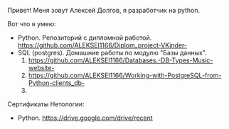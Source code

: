 Привет!
Меня зовут Алексей Долгов, я разработчик на python.

Вот что я умею:
 - Python. Репозиторий с дипломной работой. https://github.com/ALEKSEI1166/Diplom_project-VKinder-
 - SQL (postgres). Домашние работы по модулю "Базы данных".                                        
   1. https://github.com/ALEKSEI1166/Databases.-DB-Types-Music-website-
   2. https://github.com/ALEKSEI1166/Working-with-PostgreSQL-from-Python-clients_db-
   3. 
   
Сертификаты Нетологии:
 - Python. https://drive.google.com/drive/recent


